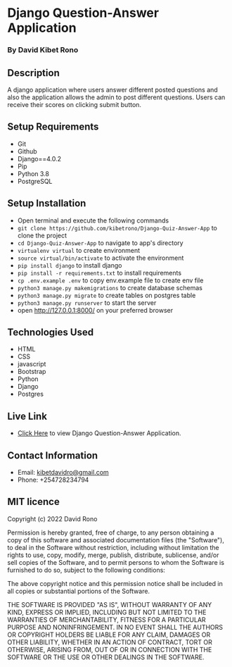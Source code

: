 # Django Question-Answer Application

### By David Kibet Rono

## Description

A django application where users answer different posted questions and also the application allows the admin to post different questions. Users can receive their scores on clicking submit button.


## Setup Requirements
* Git
* Github
* Django==4.0.2
* Pip
* Python 3.8
* PostgreSQL

## Setup Installation

* Open terminal and execute the following commands
* ```git clone https://github.com/kibetrono/Django-Quiz-Answer-App``` to clone the project
* ```cd Django-Quiz-Answer-App``` to navigate to app's directory
* ```virtualenv virtual``` to create environment
* ```source virtual/bin/activate``` to activate the environment
* ```pip install django``` to install django
* ```pip install -r requirements.txt``` to install requirements
* ```cp .env.example .env``` to copy env.example file to create env file
* ```python3 manage.py makemigrations``` to create database schemas
* ```python3 manage.py migrate``` to create tables on postgres table
* ```python3 manage.py runserver``` to start the server
* open http://127.0.0.1:8000/ on your preferred browser

## Technologies Used

* HTML 
* CSS 
* javascript 
* Bootstrap 
* Python 
* Django 
* Postgres

## Live Link

* [Click Here](https://ronoquestion.herokuapp.com/) to view Django Question-Answer Application.


## Contact Information

* Email: kibetdavidro@gmail.com
* Phone: +254728234794


## MIT licence

<p>Copyright (c) 2022 David Rono </p>

Permission is hereby granted, free of charge, to any person obtaining
a copy of this software and associated documentation files (the
"Software"), to deal in the Software without restriction, including
without limitation the rights to use, copy, modify, merge, publish,
distribute, sublicense, and/or sell copies of the Software, and to
permit persons to whom the Software is furnished to do so, subject to
the following conditions:

The above copyright notice and this permission notice shall be
included in all copies or substantial portions of the Software.

THE SOFTWARE IS PROVIDED "AS IS", WITHOUT WARRANTY OF ANY KIND,
EXPRESS OR IMPLIED, INCLUDING BUT NOT LIMITED TO THE WARRANTIES OF
MERCHANTABILITY, FITNESS FOR A PARTICULAR PURPOSE AND
NONINFRINGEMENT. IN NO EVENT SHALL THE AUTHORS OR COPYRIGHT HOLDERS BE
LIABLE FOR ANY CLAIM, DAMAGES OR OTHER LIABILITY, WHETHER IN AN ACTION
OF CONTRACT, TORT OR OTHERWISE, ARISING FROM, OUT OF OR IN CONNECTION
WITH THE SOFTWARE OR THE USE OR OTHER DEALINGS IN THE SOFTWARE.


